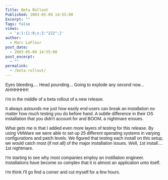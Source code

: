 ```yaml
---
Title: Beta Rollout
Published: 2003-05-09 14:55:00
Excerpt: ""
Tags: false
views:
  - 'a:1:{i:0;s:3:"222";}'
author:
  - Marc LaFleur
post_date:
  - 2003-05-09 14:55:00
post_excerpt:
  - ""
permalink:
  - /beta-rollout/
---
```

<p><font face=Arial>Eyes bleeding.... Head pounding... Going to explode any second now... AHHHHHH!</font></p>
<p><font face=Arial>I'm in the middle of a beta rollout of a new release. </font></p>
<p><font face=Arial>It always astounds me just how easily end-users can break an installation no matter how much testing you do before hand. A subtle difference in their OS installation that you didn't account for and BOOM, a nightmare ensues.</font></p>
<p><font face=Arial>What gets me is that I added even more layers of testing for this release. By using VMWare we were able to set up 25 different operating systems in varying configurations and patch levels. We figured that testing each install on this setup, we would catch most (if not all) of the major installation issues. Well, 1st install.... 1st nightmare.</font></p>
<p><font face=Arial>I'm starting to see why most companies employ an instillation engineer. Installations have become so complex that it is almost an application unto itself. </font></p>
<p><font face=Arial>I'm think I'll go find a corner and cut myself for a few hours.<br /></font></p>